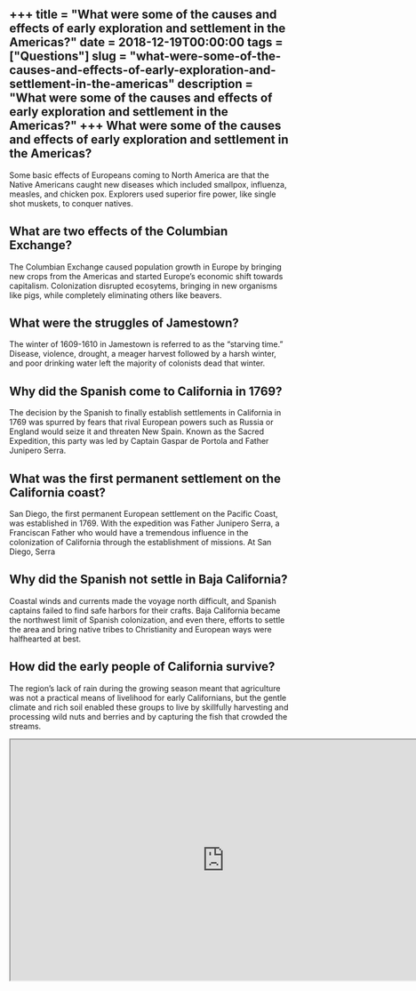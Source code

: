 +++
title = "What were some of the causes and effects of early exploration and settlement in the Americas?"
date = 2018-12-19T00:00:00
tags = ["Questions"]
slug = "what-were-some-of-the-causes-and-effects-of-early-exploration-and-settlement-in-the-americas"
description = "What were some of the causes and effects of early exploration and settlement in the Americas?"
+++
What were some of the causes and effects of early exploration and settlement in the Americas?
---------------------------------------------------------------------------------------------

Some basic effects of Europeans coming to North America are that the Native Americans caught new diseases which included smallpox, influenza, measles, and chicken pox. Explorers used superior fire power, like single shot muskets, to conquer natives.

What are two effects of the Columbian Exchange?
-----------------------------------------------

The Columbian Exchange caused population growth in Europe by bringing new crops from the Americas and started Europe’s economic shift towards capitalism. Colonization disrupted ecosytems, bringing in new organisms like pigs, while completely eliminating others like beavers.

What were the struggles of Jamestown?
-------------------------------------

The winter of 1609-1610 in Jamestown is referred to as the “starving time.” Disease, violence, drought, a meager harvest followed by a harsh winter, and poor drinking water left the majority of colonists dead that winter.

Why did the Spanish come to California in 1769?
-----------------------------------------------

The decision by the Spanish to finally establish settlements in California in 1769 was spurred by fears that rival European powers such as Russia or England would seize it and threaten New Spain. Known as the Sacred Expedition, this party was led by Captain Gaspar de Portola and Father Junipero Serra.

What was the first permanent settlement on the California coast?
----------------------------------------------------------------

San Diego, the first permanent European settlement on the Pacific Coast, was established in 1769. With the expedition was Father Junipero Serra, a Franciscan Father who would have a tremendous influence in the colonization of California through the establishment of missions. At San Diego, Serra

Why did the Spanish not settle in Baja California?
--------------------------------------------------

Coastal winds and currents made the voyage north difficult, and Spanish captains failed to find safe harbors for their crafts. Baja California became the northwest limit of Spanish colonization, and even there, efforts to settle the area and bring native tribes to Christianity and European ways were halfhearted at best.

How did the early people of California survive?
-----------------------------------------------

The region’s lack of rain during the growing season meant that agriculture was not a practical means of livelihood for early Californians, but the gentle climate and rich soil enabled these groups to live by skillfully harvesting and processing wild nuts and berries and by capturing the fish that crowded the streams.

<iframe allow="accelerometer; autoplay; clipboard-write; encrypted-media; gyroscope; picture-in-picture" allowfullscreen="" class="__youtube_prefs__  epyt-is-override  no-lazyload" data-no-lazy="1" data-origheight="433" data-origwidth="770" data-skipgform_ajax_framebjll="" height="433" id="_ytid_37526" loading="lazy" src="https://www.youtube.com/embed/jUo2Ol74uaw?enablejsapi=1&autoplay=0&cc_load_policy=0&cc_lang_pref=&iv_load_policy=1&loop=0&modestbranding=0&rel=1&fs=1&playsinline=0&autohide=2&theme=dark&color=red&controls=1&" title="YouTube player" width="770"></iframe>